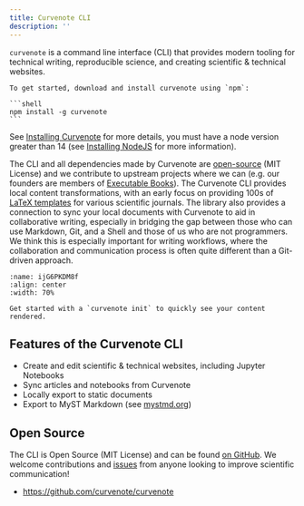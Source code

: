```yaml
---
title: Curvenote CLI
description: ''
---
```


`curvenote` is a command line interface (CLI) that provides modern tooling for technical writing, reproducible science, and creating scientific & technical websites. 


``````{important} Download the Curvenote CLI
To get started, download and install curvenote using `npm`:

```shell
npm install -g curvenote
```
``````

See [Installing Curvenote](./installing.md) for more details, you must have a node version greater than 14 (see [Installing NodeJS](./installing-prerequisites.md) for more information).

The CLI and all dependencies made by Curvenote are [open-source](https://github.com/curvenote/curvenote) (MIT License) and we contribute to upstream projects where we can (e.g. our founders are members of [Executable Books](https://executablebooks.org/en/latest/team.html)). The Curvenote CLI provides local content transformations, with an early focus on providing 100s of [LaTeX templates](https://github.com/curvenote/templates) for various scientific journals. The library also provides a connection to sync your local documents with Curvenote to aid in collaborative writing, especially in bridging the gap between those who can use Markdown, Git, and a Shell and those of us who are not programmers. We think this is especially important for writing workflows, where the collaboration and communication process is often quite different than a Git-driven approach.

```{figure} images/EplL6AlILV3RGEDPzj5U-w79Q3PBPisuiWVOa3fxn-v1.png
:name: ijG6PKDM8f
:align: center
:width: 70%

Get started with a `curvenote init` to quickly see your content rendered.
```

## Features of the Curvenote CLI

- Create and edit scientific & technical websites, including Jupyter Notebooks
- Sync articles and notebooks from Curvenote
- Locally export to static documents
- Export to MyST Markdown (see [mystmd.org](https://mystmd.org))

## Open Source

The CLI is Open Source (MIT License) and can be found [on GitHub](https://github.com/curvenote/curvenote). We welcome contributions and [issues](https://github.com/curvenote/curvenote/issues) from anyone looking to improve scientific communication!

- <https://github.com/curvenote/curvenote>
